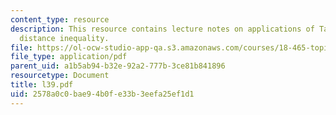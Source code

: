 ```yaml
---
content_type: resource
description: This resource contains lecture notes on applications of Talagrand?s convex-hull
  distance inequality.
file: https://ol-ocw-studio-app-qa.s3.amazonaws.com/courses/18-465-topics-in-statistics-statistical-learning-theory-spring-2007/2578a0c0bae94b0fe33b3eefa25ef1d1_l39.pdf
file_type: application/pdf
parent_uid: a1b5ab94-b32e-92a2-777b-3ce81b841896
resourcetype: Document
title: l39.pdf
uid: 2578a0c0-bae9-4b0f-e33b-3eefa25ef1d1
---
```

